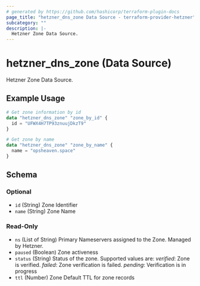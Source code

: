```yaml
---
# generated by https://github.com/hashicorp/terraform-plugin-docs
page_title: "hetzner_dns_zone Data Source - terraform-provider-hetzner"
subcategory: ""
description: |-
  Hetzner Zone Data Source.
---
```


# hetzner_dns_zone (Data Source)

Hetzner Zone Data Source.

## Example Usage

```terraform
# Get zone information by id
data "hetzner_dns_zone" "zone_by_id" {
  id = "UFWX4H7TP93znuujDkzT9"
}

# Get zone by name
data "hetzner_dns_zone" "zone_by_name" {
  name = "opsheaven.space"
}
```

<!-- schema generated by tfplugindocs -->
## Schema

### Optional

- `id` (String) Zone Identifier
- `name` (String) Zone Name

### Read-Only

- `ns` (List of String) Primary Nameservers assigned to the Zone. Managed by Hetzner.
- `paused` (Boolean) Zone activeness
- `status` (String) Status of the zone. Supported values are:
			*verified*: Zone is verified.
			*failed*: Zone verification is failed.
			*pending*: Verification is in progress
- `ttl` (Number) Zone Default TTL for zone records
